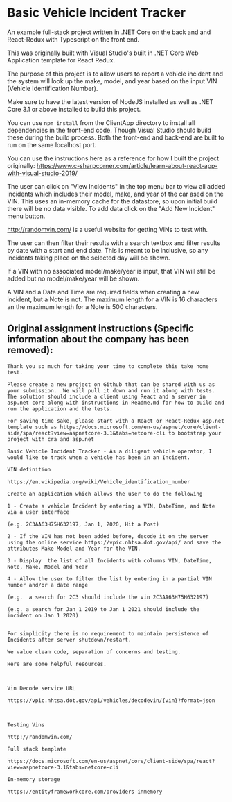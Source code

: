 # Basic Vehicle Incident Tracker
An example full-stack project written in .NET Core on the back and and React-Redux with Typescript on the front end.

This was originally built with Visual Studio's built in .NET Core Web Application template for React Redux.

The purpose of this project is to allow users to report a vehicle incident and the system will look up the make, model, and year based on the input VIN (Vehicle Identification Number).

Make sure to have the latest version of NodeJS installed as well as .NET Core 3.1 or above installed to build this project. 

You can use `npm install` from the ClientApp directory to install all dependencies in the front-end code. Though Visual Studio should build these during the build process. Both the front-end and back-end are built to run on the same localhost port.

You can use the instructions here as a reference for how I built the project originally: https://www.c-sharpcorner.com/article/learn-about-react-app-with-visual-studio-2019/


The user can click on "View Incidents" in the top menu bar to view all added incidents which includes their model, make, and year of the car ased on the VIN. This uses an in-memory cache for the datastore, so upon initial build there will be no data visible. To add data click on the "Add New Incident" menu button.

http://randomvin.com/ is a useful website for getting VINs to test with.

The user can then filter their results with a search textbox and filter results by date with a start and end date. This is meant to be inclusive, so any incidents taking place on the selected day will be shown.

If a VIN with no associated model/make/year is input, that VIN will still be added but no model/make/year will be shown.

A VIN and a Date and Time are required fields when creating a new incident, but a Note is not. The maximum length for a VIN is 16 characters an the maximum length for a Note is 500 characters.

## Original assignment instructions (Specific information about the company has been removed): 
```
Thank you so much for taking your time to complete this take home test.

Please create a new project on Github that can be shared with us as your submission.  We will pull it down and run it along with tests.  The solution should include a client using React and a server in asp.net core along with instructions in Readme.md for how to build and run the application and the tests.

For saving time sake, please start with a React or React-Redux asp.net template such as https://docs.microsoft.com/en-us/aspnet/core/client-side/spa/react?view=aspnetcore-3.1&tabs=netcore-cli to bootstrap your project with cra and asp.net

Basic Vehicle Incident Tracker - As a diligent vehicle operator, I would like to track when a vehicle has been in an Incident.  

VIN definition

https://en.wikipedia.org/wiki/Vehicle_identification_number

Create an application which allows the user to do the following

1 - Create a vehicle Incident by entering a VIN, DateTime, and Note via a user interface 

(e.g. 2C3AA63H75H632197, Jan 1, 2020, Hit a Post)

2 - If the VIN has not been added before, decode it on the server using the online service https://vpic.nhtsa.dot.gov/api/ and save the attributes Make Model and Year for the VIN.

3 - Display  the list of all Incidents with columns VIN, DateTime, Note, Make, Model and Year

4 - Allow the user to filter the list by entering in a partial VIN number and/or a date range

(e.g.  a search for 2C3 should include the vin 2C3AA63H75H632197)

(e.g. a search for Jan 1 2019 to Jan 1 2021 should include the incident on Jan 1 2020)


For simplicity there is no requirement to maintain persistence of Incidents after server shutdown/restart. 

We value clean code, separation of concerns and testing. 

Here are some helpful resources.

 

Vin Decode service URL

https://vpic.nhtsa.dot.gov/api/vehicles/decodevin/{vin}?format=json

 

Testing Vins

http://randomvin.com/

Full stack template

https://docs.microsoft.com/en-us/aspnet/core/client-side/spa/react?view=aspnetcore-3.1&tabs=netcore-cli

In-memory storage

https://entityframeworkcore.com/providers-inmemory
```

